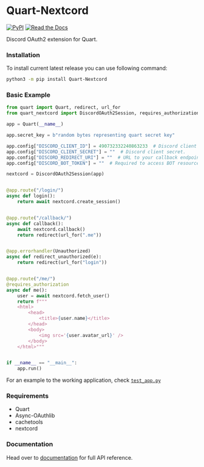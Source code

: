 # Quart-Nextcord
[![PyPI](https://img.shields.io/pypi/v/Quart-Nextcord?style=for-the-badge)](https://pypi.org/project/Quart-Nextcord/) [![Read the Docs](https://img.shields.io/readthedocs/quart-nextcord?style=for-the-badge)](https://quart-nextcord.readthedocs.io/en/latest/) 

Discord OAuth2 extension for Quart.


### Installation
To install current latest release you can use following command:
```sh
python3 -m pip install Quart-Nextcord
```


### Basic Example

```python
from quart import Quart, redirect, url_for
from quart_nextcord import DiscordOAuth2Session, requires_authorization, Unauthorized

app = Quart(__name__)

app.secret_key = b"random bytes representing quart secret key"

app.config["DISCORD_CLIENT_ID"] = 490732332240863233  # Discord client ID.
app.config["DISCORD_CLIENT_SECRET"] = ""  # Discord client secret.
app.config["DISCORD_REDIRECT_URI"] = ""  # URL to your callback endpoint.
app.config["DISCORD_BOT_TOKEN"] = ""  # Required to access BOT resources.

nextcord = DiscordOAuth2Session(app)


@app.route("/login/")
async def login():
    return await nextcord.create_session()


@app.route("/callback/")
async def callback():
    await nextcord.callback()
    return redirect(url_for(".me"))


@app.errorhandler(Unauthorized)
async def redirect_unauthorized(e):
    return redirect(url_for("login"))


@app.route("/me/")
@requires_authorization
async def me():
    user = await nextcord.fetch_user()
    return f"""
    <html>
        <head>
            <title>{user.name}</title>
        </head>
        <body>
            <img src='{user.avatar_url}' />
        </body>
    </html>"""


if __name__ == "__main__":
    app.run()
```

For an example to the working application, check [`test_app.py`](tests/test_app.py)


### Requirements
* Quart
* Async-OAuthlib
* cachetools
* nextcord


### Documentation
Head over to [documentation] for full API reference. 


[documentation]: https://quart-nextcord.readthedocs.io/en/latest/
